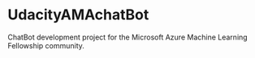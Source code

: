 # UdacityAMAchatBot
ChatBot development project for the Microsoft Azure Machine Learning Fellowship community.
